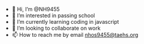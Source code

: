 - 👋 Hi, I’m @NH9455
- 👀 I’m interested in passing school
- 🌱 I’m currently learning coding in javascript 
- 💞️ I’m looking to collaborate on work
- 📫 How to reach me by email nhos9455@taehs.org

<!---
NH9455/NH9455 is a ✨ special ✨ repository because its `README.md` (this file) appears on your GitHub profile.
You can click the Preview link to take a look at your changes.
--->

